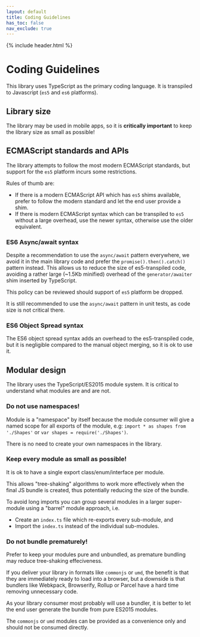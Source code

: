 ```yaml
---
layout: default
title: Coding Guidelines
has_toc: false
nav_exclude: true
---
```

{% include header.html %}

# Coding Guidelines

This library uses TypeScript as the primary coding  language. It is transpiled to Javascript (`es5` and `es6` platforms).

## Library size

The library may be used in mobile apps, so it is **critically important** to keep the library size as small as possible!

## ECMAScript standards and APIs

The library attempts to follow the most modern ECMAScript standards, but support for the `es5` platform incurs some restrictions.

Rules of thumb are:

* If there is a modern ECMAScript API which has `es5` shims available, prefer to follow the modern standard and let the end user provide a shim.
* If there is modern ECMAScript syntax which can be transpiled to `es5` without a large overhead, use the newer syntax, otherwise use the older equivalent.

### ES6 Async/await syntax

Despite a recommendation to use the `async/await` pattern everywhere, we avoid it in the main library code and prefer the `promise().then().catch()` pattern instead. This allows us to reduce the size of es5-transpiled code, avoiding a rather large (~1.5Kb minified) overhead of the `generator/awaiter` shim inserted by TypeScript.

This policy can be reviewed should support of `es5` platform be dropped.

It is still recommended to use the `async/await` pattern in unit tests, as code size is not critical there.

### ES6 Object Spread syntax

The ES6 object spread syntax adds an overhead to the es5-transpiled code, but it is negligible compared to the manual object merging, so it is ok to use it.

## Modular design

The library uses the TypeScript/ES2015 module system. It is critical to understand what modules are and are not.

### Do not use namespaces!

Module is a "namespace" by itself because the module consumer will give a named scope for all exports of the module, e.g: `import * as shapes from './Shapes'` or `var shapes = require('./Shapes')`.  

There is no need to create your own namespaces in the library.

### Keep every module as small as possible!

It is ok to have a single export class/enum/interface per module.  

This allows "tree-shaking" algorithms to work more effectively when the final JS bundle is created, 
thus potentially reducing the size of the bundle.  

To avoid long imports you can group several modules
in a larger super-module using a "barrel" module approach, i.e.  
- Create an `index.ts` file which re-exports
every sub-module, and
- Import the `index.ts` instead of the individual sub-modules.

### Do not bundle prematurely!

Prefer to keep your modules pure and unbundled, as premature bundling may reduce tree-shaking effeciveness.  

If you deliver your library in formats like `commonjs` or `umd`, the benefit is that they are immediately ready to load into a browser, but a downside is that bundlers
like Webkpack, Browserify, Rollup or Parcel have a hard time removing unnecessary code.  

As your library consumer most probably will use a bundler, it is better to let the end user  generate the bundle from pure ES2015 modules.  

The `commonjs` or `umd` modules can be provided as a convenience only and should not be consumed directly.
